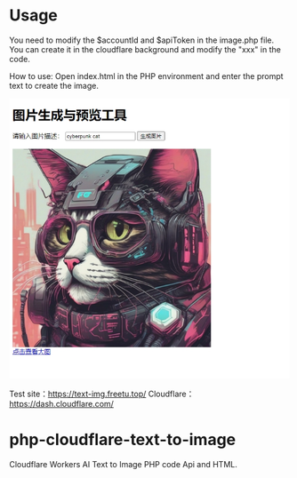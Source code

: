 # Usage
You need to modify the $accountId and $apiToken in the image.php file. You can create it in the cloudflare background and modify the "xxx" in the code.

How to use: Open index.html in the PHP environment and enter the prompt text to create the image.

![20240228151330](/images/20240228151330.png)

Test site：https://text-img.freetu.top/
Cloudflare：https://dash.cloudflare.com/

# php-cloudflare-text-to-image
Cloudflare Workers AI Text to Image PHP code Api and HTML.
